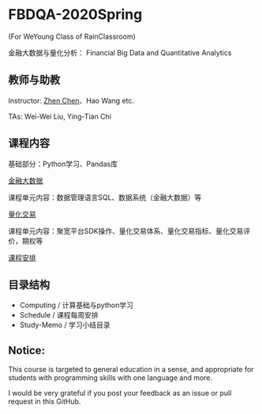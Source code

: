 # FBDQA-2020Spring  

(For WeYoung Class of RainClassroom)

金融大数据与量化分析： Financial Big Data and Quantitative Analytics

## 教师与助教

Instructor: [Zhen Chen](http://www.icenter.tsinghua.edu.cn/faculty/chenzhen/)、Hao Wang etc.

TAs: Wei-Wei Liu, Ying-Tian Chi

## 课程内容

基础部分：Python学习、Pandas库

[金融大数据](https://github.com/saturn-lab/FBDQA-2020S/wiki/金融大数据-教学计划)

课程单元内容：数据管理语言SQL、数据系统（金融大数据）等

[量化交易](https://github.com/saturn-lab/FBDQA-2020S/wiki/量化交易-教学计划)

课程单元内容：聚宽平台SDK操作、量化交易体系、量化交易指标、量化交易评价，期权等

[课程安排](Schedule)

## 目录结构

- Computing / 计算基础与python学习
- Schedule / 课程每周安排
- Study-Memo / 学习小结目录

## Notice:

This course is targeted to general education in a sense, and appropriate for students with programming skills with one language and more.

I would be very grateful if you post your feedback as an issue or pull request in this GitHub.

